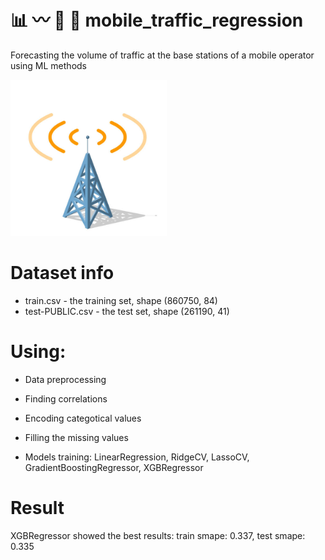 # :bar_chart: :wavy_dash: :signal_strength: :vibration_mode: mobile_traffic_regression
Forecasting the volume of traffic at the base stations of a mobile operator using ML methods 

<img src='additionally/mobile_station.jpg' width ='250'/>

# Dataset info

* train.csv - the training set, shape (860750, 84)
* test-PUBLIC.csv - the test set, shape (261190, 41)

# Using:

* Data preprocessing
* Finding correlations
* Encoding categotical values
* Filling the missing values

* Models training: LinearRegression, RidgeCV, LassoCV, GradientBoostingRegressor, XGBRegressor

# Result

XGBRegressor showed the best results: train smape: 0.337, test smape: 0.335
